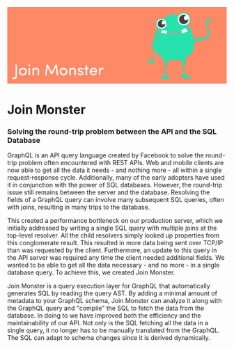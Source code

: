 ![join-monster](./join-monster.png)

# Join Monster

### Solving the round-trip problem between the API and the SQL Database

GraphQL is an API query language created by Facebook to solve the round-trip problem often encountered with REST APIs. Web and mobile clients are now able to get all the data it needs - and nothing more - all within a single request-response cycle. Additionally, many of the early adopters have used it in conjunction with the power of SQL databases. However, the round-trip issue still remains between the server and the database. Resolving the fields of a GraphQL query can involve many subsequent SQL queries, often with joins, resulting in many trips to the database.

This created a performance bottleneck on our production server, which we initially addressed by writing a single SQL query with multiple joins at the top-level resolver. All the child resolvers simply looked up properties from this conglomerate result. This resulted in more data being sent over TCP/IP than was requested by the client. Furthermore, an update to this query in the API server was required any time the client needed additional fields. We wanted to be able to get all the data necessary - and no more - in a single database query. To achieve this, we created Join Monster.

Join Monster is a query execution layer for GraphQL that automatically generates SQL by reading the query AST. By adding a minimal amount of metadata to your GraphQL schema, Join Monster can analyze it along with the GraphQL query and "compile" the SQL to fetch the data from the database. In doing to we have improved both the efficiency and the maintainability of our API. Not only is the SQL fetching all the data in a single query, it no longer has to be manually translated from the GraphQL. The SQL can adapt to schema changes since it is derived dynamically.
